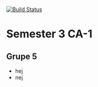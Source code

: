 [![Build Status](https://travis-ci.com/Foldager94/CA-1.svg?branch=master)](https://travis-ci.com/Foldager94/CA-1)

# Semester 3 CA-1
## Grupe 5

* hej
* nej
